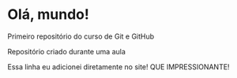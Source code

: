 # Olá, mundo!
 Primeiro repositório do curso de Git e GitHub

Repositório criado durante uma aula

Essa linha eu adicionei diretamente no site! QUE IMPRESSIONANTE!
